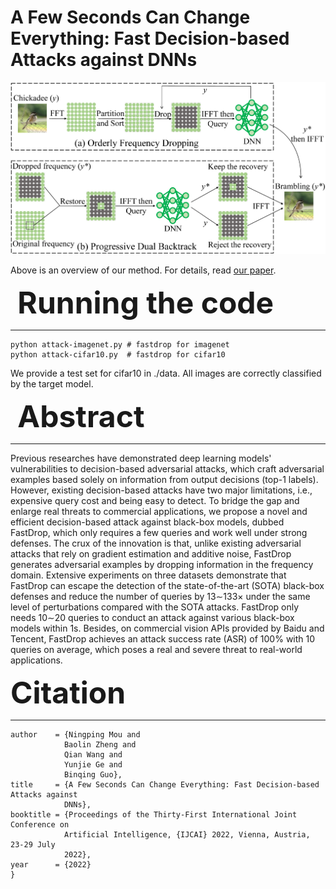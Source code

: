 # A Few Seconds Can Change Everything: Fast Decision-based Attacks against DNNs

![](overview.png)



Above is an overview of our method. For details, read [our paper](https://www.ijcai.org/proceedings/2022/464).

**<font size=10> Running the code </font>**

---

```
python attack-imagenet.py # fastdrop for imagenet
python attack-cifar10.py  # fastdrop for cifar10
```

We provide a test set for cifar10 in ./data. All images are correctly classified by the target model.



**<font size=10> Abstract </font>**

---

Previous researches have demonstrated deep learning models' vulnerabilities to decision-based adversarial attacks, which craft adversarial examples based solely on information from output decisions (top-1 labels). However, existing decision-based attacks have two major limitations, i.e., expensive query cost and being easy to detect. To bridge the gap and enlarge real threats to commercial applications, we propose a novel and efficient decision-based attack against black-box models, dubbed FastDrop, which only requires a few queries and work well under strong defenses. The crux of the innovation is that, unlike existing adversarial attacks that rely on gradient estimation and additive noise, FastDrop generates adversarial examples by dropping information in the frequency domain. Extensive experiments on three datasets demonstrate that FastDrop can escape the detection of the state-of-the-art (SOTA) black-box defenses and reduce the number of queries by 13$\sim$133× under the same level of perturbations compared with the SOTA attacks. FastDrop only needs 10$\sim$20 queries to conduct an attack against various black-box models within 1s. Besides, on commercial vision APIs provided by Baidu and Tencent, FastDrop achieves an attack success rate (ASR) of 100% with 10 queries on average, which poses a real and severe threat to real-world applications.

**<font size=10> Citation </font>**

---

```@inproceedings{DBLP:conf/ijcai/MouZWGG22,
author    = {Ningping Mou and
            Baolin Zheng and
            Qian Wang and
            Yunjie Ge and
            Binqing Guo},
title     = {A Few Seconds Can Change Everything: Fast Decision-based Attacks against
            DNNs},
booktitle = {Proceedings of the Thirty-First International Joint Conference on
            Artificial Intelligence, {IJCAI} 2022, Vienna, Austria, 23-29 July
            2022},
year      = {2022}
}
```